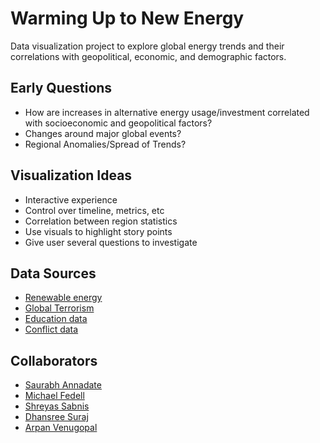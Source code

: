 # Warming Up to New Energy

Data visualization project to explore global energy trends and their correlations with geopolitical, economic, and demographic factors.

## Early Questions

- How are increases in alternative energy usage/investment correlated with socioeconomic and geopolitical factors?
- Changes around major global events?
- Regional Anomalies/Spread of Trends?

## Visualization Ideas

- Interactive experience
- Control over timeline, metrics, etc
- Correlation between region statistics
- Use visuals to highlight story points
- Give user several questions to investigate

## Data Sources

- [Renewable energy](https://ourworldindata.org/renewable-energy)
- [Global Terrorism](https://www.start.umd.edu/gtd/)
- [Education data](https://databank.worldbank.org/data/source/education-statistics-%5e-all-indicators)
- [Conflict data](https://www.acleddata.com/data/)


## Collaborators

- [Saurabh Annadate](https://github.com/saurabhannadate93)
- [Michael Fedell](https://github.com/michaelfedell)
- [Shreyas Sabnis](https://github.com/sabnisshreyas91)
- [Dhansree Suraj](https://github.com/dhansreeS)
- [Arpan Venugopal](https://github.com/spartan07)